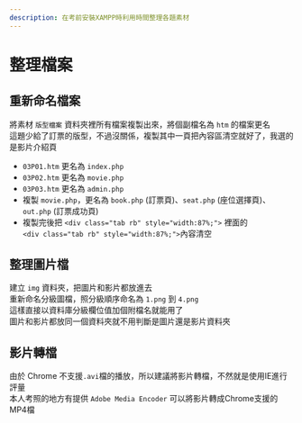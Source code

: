 ```yaml
---
description: 在考前安裝XAMPP時利用時間整理各題素材
---
```


# 整理檔案

## 重新命名檔案
將素材 `版型檔案` 資料夾裡所有檔案複製出來，將個副檔名為 `htm` 的檔案更名  
這題少給了訂票的版型，不過沒關係，複製其中一頁把內容區清空就好了，我選的是影片介紹頁  

- `03P01.htm` 更名為 `index.php`
- `03P02.htm` 更名為 `movie.php`
- `03P03.htm` 更名為 `admin.php`
- 複製 `movie.php`，更名為 `book.php` (訂票頁)、`seat.php` (座位選擇頁)、`out.php` (訂票成功頁)
- 複製完後把 `<div class="tab rb" style="width:87%;">` 裡面的  
  `<div class="tab rb" style="width:87%;">`內容清空


## 整理圖片檔
建立 `img` 資料夾，把圖片和影片都放進去  
重新命名分級圖檔，照分級順序命名為 `1.png` 到 `4.png`  
這樣直接以資料庫分級欄位值加個附檔名就能用了  
圖片和影片都放同一個資料夾就不用判斷是圖片還是影片資料夾  

## 影片轉檔
由於 Chrome 不支援`.avi`檔的播放，所以建議將影片轉檔，不然就是使用IE進行評量  
本人考照的地方有提供 `Adobe Media Encoder` 可以將影片轉成Chrome支援的MP4檔







